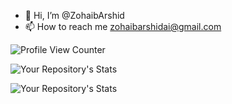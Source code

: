 - 👋 Hi, I’m @ZohaibArshid
- 📫 How to reach me zohaibarshidai@gmail.com 

<!---
ZohaibArshid/ZohaibArshid is a ✨ special ✨ repository because its `README.md` (this file) appears on your GitHub profile.
You can click the Preview link to take a look at your changes.
--->
![Profile View Counter](https://komarev.com/ghpvc/?username=ZohaibArshid)



![Your Repository's Stats](https://github-readme-stats.vercel.app/api?username=ZohaibArshid&show_icons=true)



![Your Repository's Stats](https://github-readme-stats.vercel.app/api/top-langs/?username=ZohaibArshid&theme=blue-green)
